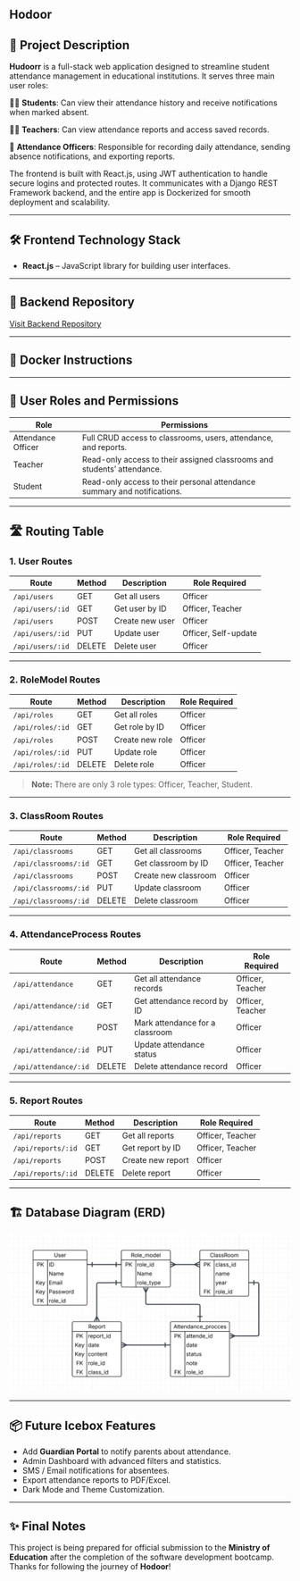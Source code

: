 ## Hodoor

## 📌 Project Description

**Hudoorr** is a full-stack web application designed to streamline student attendance management in educational institutions. It serves three main user roles:

🧑‍🎓 **Students**: Can view their attendance history and receive notifications when marked absent.

🧑‍🏫 **Teachers**: Can view attendance reports and access saved records.

🛂 **Attendance Officers**: Responsible for recording daily attendance, sending absence notifications, and exporting reports.

The frontend is built with React.js, using JWT authentication to handle secure logins and protected routes. It communicates with a Django REST Framework backend, and the entire app is Dockerized for smooth deployment and scalability.

---
## 🛠️ Frontend Technology Stack

- **React.js** – JavaScript library for building user interfaces.

---
## 🔗 Backend Repository

[Visit Backend Repository ]()

---

## 🐳 Docker Instructions

---

## 👥 User Roles and Permissions

| Role                | Permissions |
|---------------------|-------------|
| Attendance Officer   | Full CRUD access to classrooms, users, attendance, and reports. |
| Teacher              | Read-only access to their assigned classrooms and students’ attendance. |
| Student              | Read-only access to their personal attendance summary and notifications. |

---

## 🛣️ Routing Table

### 1. User Routes
| Route                   | Method | Description                   | Role Required      |
|--------------------------|--------|-------------------------------|--------------------|
| `/api/users`             | GET    | Get all users                 | Officer            |
| `/api/users/:id`         | GET    | Get user by ID                | Officer, Teacher   |
| `/api/users`             | POST   | Create new user               | Officer            |
| `/api/users/:id`         | PUT    | Update user                   | Officer, Self-update |
| `/api/users/:id`         | DELETE | Delete user                   | Officer            |

---

### 2. RoleModel Routes
| Route                   | Method | Description                   | Role Required      |
|--------------------------|--------|-------------------------------|--------------------|
| `/api/roles`             | GET    | Get all roles                 | Officer            |
| `/api/roles/:id`         | GET    | Get role by ID                | Officer            |
| `/api/roles`             | POST   | Create new role               | Officer            |
| `/api/roles/:id`         | PUT    | Update role                   | Officer            |
| `/api/roles/:id`         | DELETE | Delete role                   | Officer            |

> **Note:** There are only 3 role types: Officer, Teacher, Student.

---

### 3. ClassRoom Routes
| Route                   | Method | Description                   | Role Required      |
|--------------------------|--------|-------------------------------|--------------------|
| `/api/classrooms`        | GET    | Get all classrooms            | Officer, Teacher   |
| `/api/classrooms/:id`    | GET    | Get classroom by ID           | Officer, Teacher   |
| `/api/classrooms`        | POST   | Create new classroom          | Officer            |
| `/api/classrooms/:id`    | PUT    | Update classroom              | Officer            |
| `/api/classrooms/:id`    | DELETE | Delete classroom              | Officer            |

---

### 4. AttendanceProcess Routes
| Route                   | Method | Description                          | Role Required      |
|--------------------------|--------|--------------------------------------|--------------------|
| `/api/attendance`        | GET    | Get all attendance records          | Officer, Teacher   |
| `/api/attendance/:id`    | GET    | Get attendance record by ID          | Officer, Teacher   |
| `/api/attendance`        | POST   | Mark attendance for a classroom      | Officer            |
| `/api/attendance/:id`    | PUT    | Update attendance status             | Officer            |
| `/api/attendance/:id`    | DELETE | Delete attendance record             | Officer            |

---

### 5. Report Routes
| Route                   | Method | Description                   | Role Required      |
|--------------------------|--------|-------------------------------|--------------------|
| `/api/reports`           | GET    | Get all reports               | Officer, Teacher   |
| `/api/reports/:id`       | GET    | Get report by ID              | Officer, Teacher   |
| `/api/reports`           | POST   | Create new report             | Officer            |
| `/api/reports/:id`       | DELETE | Delete report                 | Officer            |

---

## 🏗️ Database Diagram (ERD)

![ERD Diagram](/application/FRONTEND/Project_descriptionFile/ERD.png)

---

## 📦 Future Icebox Features

- Add **Guardian Portal** to notify parents about attendance.
- Admin Dashboard with advanced filters and statistics.
- SMS / Email notifications for absentees.
- Export attendance reports to PDF/Excel.
- Dark Mode and Theme Customization.

---

## ✨ Final Notes

This project is being prepared for official submission to the **Ministry of Education** after the completion of the software development bootcamp.  
Thanks for following the journey of **Hodoor**! 
